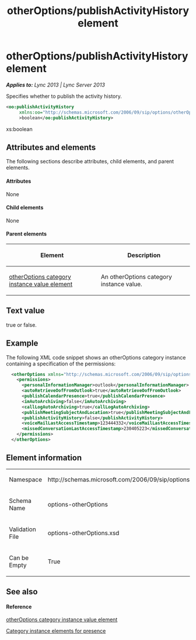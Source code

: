 ﻿---
title: otherOptions/publishActivityHistory element
TOCTitle: otherOptions/publishActivityHistory element
ms:assetid: 5a78c52a-7f62-4ec7-9e3d-c9e7977f1baf
ms:mtpsurl: https://msdn.microsoft.com/en-us/library/Dn454767(v=office.15)
ms:contentKeyID: 57093654
ms.date: 07/24/2014
mtps_version: v=office.15
dev_langs:
- xml
---

# otherOptions/publishActivityHistory element


_**Applies to:** Lync 2013 | Lync Server 2013_

Specifies whether to publish the activity history.

``` xml
<oo:publishActivityHistory 
     xmlns:oo="http://schemas.microsoft.com/2006/09/sip/options/otherOptions"
     >boolean</oo:publishActivityHistory>
```

xs:boolean

## Attributes and elements

The following sections describe attributes, child elements, and parent elements.

#### Attributes

None

#### Child elements

None

#### Parent elements

<table>
<colgroup>
<col style="width: 50%" />
<col style="width: 50%" />
</colgroup>
<thead>
<tr class="header">
<th><p>Element</p></th>
<th><p>Description</p></th>
</tr>
</thead>
<tbody>
<tr class="odd">
<td><p><a href="otheroptions-category-instance-value-element.md">otherOptions category instance value element</a></p></td>
<td><p>An otherOptions category instance value.</p></td>
</tr>
</tbody>
</table>


## Text value

true or false.

## Example

The following XML code snippet shows an otherOptions category instance containing a specification of the permissions:

``` xml
  <otherOptions xmlns="http://schemas.microsoft.com/2006/09/sip/options/otherOptions">
    <permissions>
      <personalInformationManager>outlook</personalInformationManager>
      <autoRetrieveOofFromOutlook>true</autoRetrieveOofFromOutlook>
      <publishCalendarPresence>true</publishCalendarPresence>
      <imAutoArchiving>false</imAutoArchiving>
      <callLogAutoArchiving>true</callLogAutoArchiving>
      <publishMeetingSubjectAndLocation>true</publishMeetingSubjectAndLocation>
      <publishActivityHistory>false</publishActivityHistory>
      <voiceMailLastAccessTimestamp>123444332</voiceMailLastAccessTimestamp>
      <missedConversationLastAccessTimestamp>230405223</missedConversationLastAccessTimestamp>
    </permissions>
  </otherOptions>
```

## Element information

<table>
<colgroup>
<col style="width: 50%" />
<col style="width: 50%" />
</colgroup>
<tbody>
<tr class="odd">
<td><p>Namespace</p></td>
<td><p>http://schemas.microsoft.com/2006/09/sip/options/otherOptions</p></td>
</tr>
<tr class="even">
<td><p>Schema Name</p></td>
<td><p>options-otherOptions</p></td>
</tr>
<tr class="odd">
<td><p>Validation File</p></td>
<td><p>options-otherOptions.xsd</p></td>
</tr>
<tr class="even">
<td><p>Can be Empty</p></td>
<td><p>True</p></td>
</tr>
</tbody>
</table>


## See also

#### Reference

[otherOptions category instance value element](otheroptions-category-instance-value-element.md)

[Category instance elements for presence](category-instance-elements-for-presence.md)


